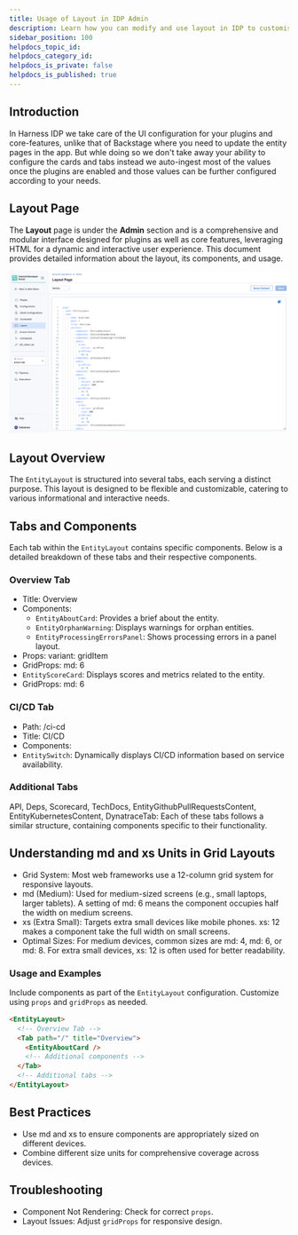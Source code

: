 ```yaml
---
title: Usage of Layout in IDP Admin
description: Learn how you can modify and use layout in IDP to customise your UI.
sidebar_position: 100
helpdocs_topic_id:
helpdocs_category_id:
helpdocs_is_private: false
helpdocs_is_published: true
---
```


## Introduction

In Harness IDP we take care of the UI configuration for your plugins and core-features, unlike that of Backstage where you need to update the entity pages in the app. But whle doing so we don't take away your ability to configure the cards and tabs instead we auto-ingest most of the values once the plugins are enabled and those values can be further configured according to your needs. 

## Layout Page

The **Layout** page is under the **Admin** section and is a comprehensive and modular interface designed for plugins as well as core features, leveraging HTML for a dynamic and interactive user experience. This document provides detailed information about the layout, its components, and usage.

![](./static/layout-page.png)

## Layout Overview
The `EntityLayout` is structured into several tabs, each serving a distinct purpose. This layout is designed to be flexible and customizable, catering to various informational and interactive needs.

## Tabs and Components
Each tab within the `EntityLayout` contains specific components. Below is a detailed breakdown of these tabs and their respective components.

### Overview Tab

- Title: Overview
- Components:
    - `EntityAboutCard`: Provides a brief about the entity.
    - `EntityOrphanWarning`: Displays warnings for orphan entities.
    - `EntityProcessingErrorsPanel`: Shows processing errors in a panel layout.
- Props: variant: gridItem
- GridProps: md: 6
- `EntityScoreCard`: Displays scores and metrics related to the entity.
- GridProps: md: 6

### CI/CD Tab
- Path: /ci-cd
- Title: CI/CD
- Components:
- `EntitySwitch`: Dynamically displays CI/CD information based on service availability.

### Additional Tabs
API, Deps, Scorecard, TechDocs, EntityGithubPullRequestsContent, EntityKubernetesContent, DynatraceTab: Each of these tabs follows a similar structure, containing components specific to their functionality.

## Understanding md and xs Units in Grid Layouts
- Grid System: Most web frameworks use a 12-column grid system for responsive layouts.
- md (Medium): Used for medium-sized screens (e.g., small laptops, larger tablets). A setting of md: 6 means the component occupies half the width on medium screens.
- xs (Extra Small): Targets extra small devices like mobile phones. xs: 12 makes a component take the full width on small screens.
- Optimal Sizes: For medium devices, common sizes are md: 4, md: 6, or md: 8. For extra small devices, xs: 12 is often used for better readability.

### Usage and Examples
Include components as part of the `EntityLayout` configuration. Customize using `props` and `gridProps` as needed.

```html
<EntityLayout>
  <!-- Overview Tab -->
  <Tab path="/" title="Overview">
    <EntityAboutCard />
    <!-- Additional components -->
  </Tab>
  <!-- Additional tabs -->
</EntityLayout>
```
## Best Practices
- Use md and xs to ensure components are appropriately sized on different devices.
- Combine different size units for comprehensive coverage across devices.

## Troubleshooting
- Component Not Rendering: Check for correct `props`.
- Layout Issues: Adjust `gridProps` for responsive design.
